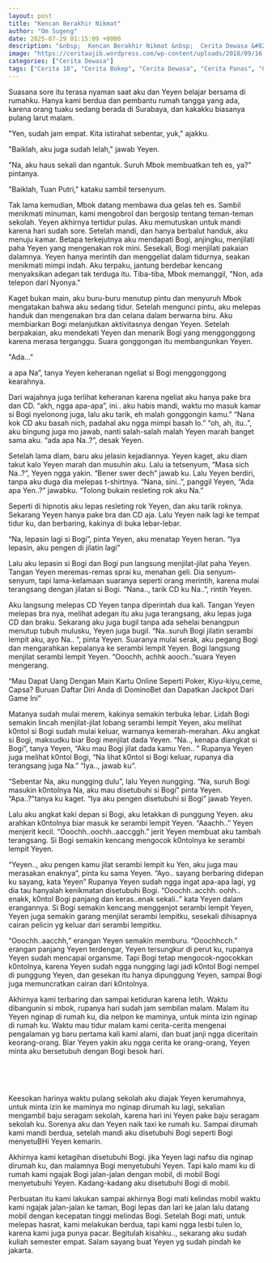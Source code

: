 ```yaml
---
layout: post
title: "Kencan Berakhir Nikmat"
author: "Om Sugeng"
date: 2025-07-29 01:15:09 +0000
description: "&nbsp;  Kencan Berakhir Nikmat &nbsp;  Cerita Dewasa &#8211; \u00a0Awal mula cerita ini ketika aq dan Yeyen belajar bareng di rumahku. Waktu itu hanya kami dan pembantuku yg ada di rumah, karena bapak dan..."
image: "https://ceritaajib.wordpress.com/wp-content/uploads/2018/09/16.jpg"
categories: ["Cerita Dewasa"]
tags: ["Cerita 18", "Cerita Bokep", "Cerita Dewasa", "Cerita Panas", "Cerita Terkini"]
---
```


Suasana sore itu terasa nyaman saat aku dan Yeyen belajar bersama di rumahku. Hanya kami berdua dan pembantu rumah tangga yang ada, karena orang tuaku sedang berada di Surabaya, dan kakakku biasanya pulang larut malam.

"Yen, sudah jam empat. Kita istirahat sebentar, yuk," ajakku.

"Baiklah, aku juga sudah lelah," jawab Yeyen.

"Na, aku haus sekali dan ngantuk. Suruh Mbok membuatkan teh es, ya?" pintanya.

"Baiklah, Tuan Putri," kataku sambil tersenyum.

Tak lama kemudian, Mbok datang membawa dua gelas teh es.  Sambil menikmati minuman, kami mengobrol dan bergosip tentang teman-teman sekolah.  Yeyen akhirnya tertidur pulas. Aku memutuskan untuk mandi karena hari sudah sore.  Setelah mandi, dan hanya berbalut handuk, aku menuju kamar.  Betapa terkejutnya aku mendapati Bogi, anjingku, menjilati paha Yeyen yang mengenakan rok mini.  Sesekali, Bogi menjilati pakaian dalamnya. Yeyen hanya merintih dan menggeliat dalam tidurnya, seakan menikmati mimpi indah.  Aku terpaku, jantung berdebar kencang menyaksikan adegan tak terduga itu.  Tiba-tiba, Mbok memanggil, "Non, ada telepon dari Nyonya."

Kaget bukan main, aku buru-buru menutup pintu dan menyuruh Mbok mengatakan bahwa aku sedang tidur.  Setelah mengunci pintu, aku melepas handuk dan mengenakan bra dan celana dalam berwarna biru.  Aku membiarkan Bogi melanjutkan aktivitasnya dengan Yeyen. Setelah berpakaian, aku mendekati Yeyen dan menarik Bogi yang menggonggong karena merasa terganggu.  Suara gonggongan itu membangunkan Yeyen.

"Ada..."

a apa Na”, tanya Yeyen keheranan ngeliat si Bogi menggonggong kearahnya.

Dari wajahnya juga terlihat keheranan karena ngeliat aku hanya pake bra dan CD.
“akh, ngga apa-apa”, ini.. aku habis mandi, waktu mo masuk kamar si Bogi nyelonong juga, lalu aku tarik, eh malah gonggongin kamu.”
“Nana kok CD aku basah nich, padahal aku ngga mimpi basah lo.”
“oh, ah, itu..”, aku bingung juga mo jawab, nanti salah-salah malah Yeyen marah banget sama aku.
“ada apa Na..?”, desak Yeyen.

Setelah lama diam, baru aku jelasin kejadiannya. Yeyen kaget, aku diam takut kalo Yeyen marah dan musuhin aku. Lalu ia tetsenyum,
“Masa sich Na..?”, Yeyen ngga yakin.
“Bener swer dech” jawab ku.
Lalu Yeyen berdiri, tanpa aku duga dia melepas t-shirtnya.
“Nana, sini..”, panggil Yeyen,
“Ada apa Yen..?” jawabku.
“Tolong bukain resleting rok aku Na.”

Seperti di hipnotis aku lepas resleting rok Yeyen, dan aku tarik roknya. Sekarang Yeyen hanya pake bra dan CD aja. Lalu Yeyen naik lagi ke tempat tidur ku, dan berbaring, kakinya di buka lebar-lebar.

“Na, lepasin lagi si Bogi”, pinta Yeyen, aku menatap Yeyen heran.
“Iya lepasin, aku pengen di jilatin lagi”

Lalu aku lepasin si Bogi dan Bogi pun langsung menjilat-jilat paha Yeyen. Tangan Yeyen meremas-remas sprai ku, menahan geli.
Dia senyum-senyum, tapi lama-kelamaan suaranya seperti orang merintih, karena mulai terangsang dengan jilatan si Bogi.
“Nana.., tarik CD ku Na..”, rintih Yeyen.

Aku langsung melepas CD Yeyen tanpa diperintah dua kali. Tangan Yeyen melepas bra nya, melihat adegan itu aku juga terangsang, aku lepas juga CD dan braku. Sekarang aku juga bugil tanpa ada sehelai benangpun menutup tubuh mulusku, Yeyen juga bugil.
“Na..suruh Bogi jilatin serambi lempit aku, ayo Na.. “, pinta Yeyen.
Suaranya mulai serak, aku pegang Bogi dan mengarahkan kepalanya ke serambi lempit Yeyen. Bogi langsung menjilat serambi lempit Yeyen.
“Ooochh, achhk aooch..”suara Yeyen mengerang.

&#8220;Mau Dapat Uang Dengan Main Kartu Online Seperti Poker, Kiyu-kiyu,ceme, Capsa? Buruan Daftar Diri Anda di DominoBet dan Dapatkan Jackpot Dari Game Ini&#8221;

Matanya sudah mulai merem, kakinya semakin terbuka lebar. Lidah Bogi semakin lincah menjilat-jilat lobang serambi lempit Yeyen, aku melihat k0ntol si Bogi sudah mulai keluar, warnanya kemerah-merahan. Aku angkat si Bogi, maksudku biar Bogi menjilat dada Yeyen.
“Na.., kenapa diangkat si Bogi”, tanya Yeyen,
“Aku mau Bogi jilat dada kamu Yen.. ” Rupanya Yeyen juga melihat k0ntol Bogi,
“Na lihat k0ntol si Bogi keluar, rupanya dia terangsang juga Na.”
“Iya.., jawab ku”.

“Sebentar Na, aku nungging dulu”, lalu Yeyen nungging.
“Na, suruh Bogi masukin k0ntolnya Na, aku mau disetubuhi si Bogi” pinta Yeyen.
“Apa..?”tanya ku kaget.
“Iya aku pengen disetubuhi si Bogi” jawab Yeyen.

Lalu aku angkat kaki depan si Bogi, aku letakkan di punggung Yeyen. aku arahkan k0ntolnya biar masuk ke serambi lempit Yeyen.
“Aaachh..” Yeyen menjerit kecil.
“Ooochh..oochh..aaccggh.” jerit Yeyen membuat aku tambah terangsang.
Si Bogi semakin kencang mengocok k0ntolnya ke serambi lempit Yeyen.

“Yeyen.., aku pengen kamu jilat serambi lempit ku Yen, aku juga mau merasakan enaknya”, pinta ku sama Yeyen.
“Ayo.. sayang berbaring didepan ku sayang, kata Yeyen”
Rupanya Yeyen sudah ngga ingat apa-apa lagi, yg dia tau hanyalah kenikmatan disetubuhi Bogi.
“Ooochh..acchh. oohh.. enakk, k0ntol Bogi panjang dan keras..enak sekali..” kata Yeyen dalam erangannya.
Si Bogi semakin kencang menggenjot serambi lempit Yeyen, Yeyen juga semakin garang menjilat serambi lempitku, sesekali dihisapnya cairan pelicin yg keluar dari serambi lempitku.

“Ooochh..aacchh,” erangan Yeyen semakin memburu.
“Ooochhcch.” erangan panjang Yeyen terdengar,
Yeyen tersungkur di perut ku, rupanya Yeyen sudah mencapai organsme. Tapi Bogi tetap mengocok-ngocokkan k0ntolnya, karena Yeyen sudah ngga nungging lagi jadi k0ntol Bogi nempel di punggung Yeyen, dan gesekan itu hanya dipunggung Yeyen, sampai Bogi juga memuncratkan cairan dari k0ntolnya.

Akhirnya kami terbaring dan sampai ketiduran karena letih. Waktu dibangunin si mbok, rupanya hari sudah jam sembilan malam. Malam itu Yeyen nginap di rumah ku, dia nelpon ke maminya, untuk minta izin nginap di rumah ku. Waktu mau tidur malam kami cerita-cerita mengenai pengalaman yg baru pertama kali kami alami, dan buat janji ngga diceritain keorang-orang. Biar Yeyen yakin aku ngga cerita ke orang-orang, Yeyen minta aku bersetubuh dengan Bogi besok hari.

&nbsp;

&nbsp;

Keesokan harinya waktu pulang sekolah aku diajak Yeyen kerumahnya, untuk minta izin ke maminya mo nginap dirumah ku lagi, sekalian mengambil baju seragam sekolah, karena hari ini Yeyen pake baju seragam sekolah ku. Sorenya aku dan Yeyen naik taxi ke rumah ku. Sampai dirumah kami mandi berdua, setelah mandi aku disetubuhi Bogi seperti Bogi menyetuBHi Yeyen kemarin.

Akhirnya kami ketagihan disetubuhi Bogi. jika Yeyen lagi nafsu dia nginap dirumah ku, dan malamnya Bogi menyetubuhi Yeyen.
Tapi kalo mami ku di rumah kami ngajak Bogi jalan-jalan dengan mobil, di mobil Bogi menyetubuhi Yeyen. Kadang-kadang aku disetubuhi Bogi di mobil.

Perbuatan itu kami lakukan sampai akhirnya Bogi mati kelindas mobil waktu kami ngajak jalan-jalan ke taman, Bogi lepas dan lari ke jalan lalu datang mobil dengan kecepatan tinggi melindas Bogi. Setelah Bogi mati, untuk melepas hasrat, kami melakukan berdua, tapi kami ngga lesbi tulen lo, karena kami juga punya pacar. Begitulah kisahku.., sekarang aku sudah kuliah semester empat.
Salam sayang buat Yeyen yg sudah pindah ke jakarta.